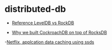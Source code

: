 # distributed-db

- [Reference LevelDB vs RockDB](https://medium.com/walmartglobaltech/https-medium-com-kharekartik-rocksdb-and-embedded-databases-1a0f8e6ea74f)

- [Why we built CockroachDB on top of RocksDB](https://www.cockroachlabs.com/blog/cockroachdb-on-rocksd/)

-[Netflix, applcation data caching using ssds](https://netflixtechblog.com/application-data-caching-using-ssds-5bf25df851ef)